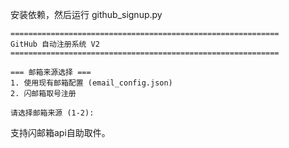 安装依赖，然后运行 github_signup.py

```
============================================================
GitHub 自动注册系统 V2
============================================================

=== 邮箱来源选择 ===
1. 使用现有邮箱配置 (email_config.json)
2. 闪邮箱取号注册

请选择邮箱来源 (1-2):
```

支持闪邮箱api自助取件。